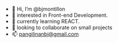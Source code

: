 - 👋 Hi, I’m @bjmontillon
- 👀 interested in Front-end Development.
- 🌱 currently learning REACT.
- 💞️ looking to collaborate on small projects
- 📫 pangilinanbj@gmail.com

<!---
bjmontillon/bjmontillon is a ✨ special ✨ repository because its `README.md` (this file) appears on your GitHub profile.
You can click the Preview link to take a look at your changes.
--->
